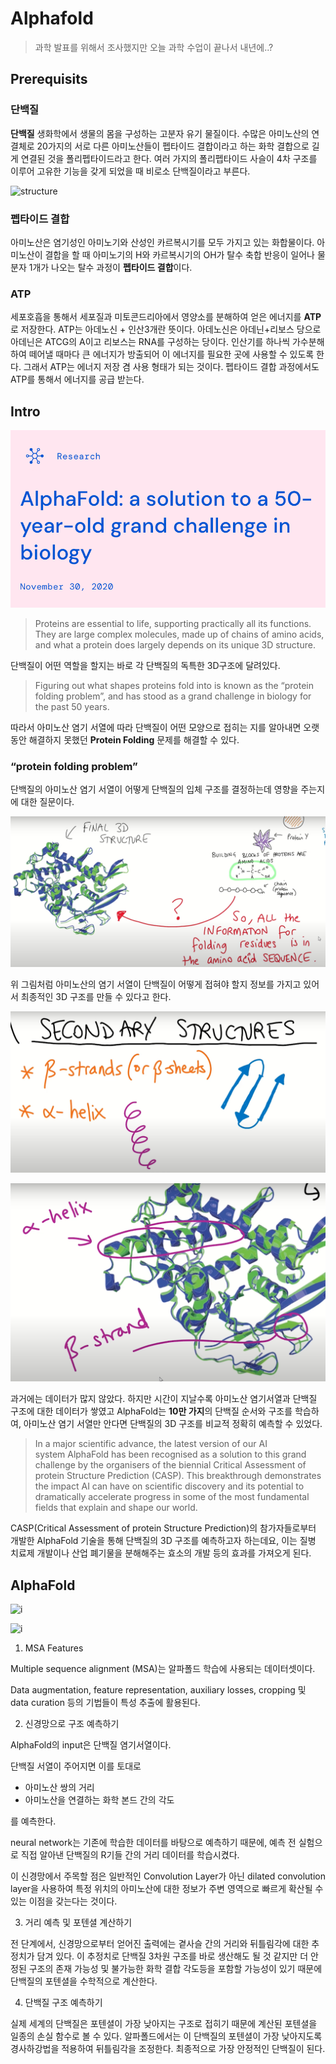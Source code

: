 # Alphafold

> 과학 발표를 위해서 조사했지만 오늘 과학 수업이 끝나서 내년에..?

## Prerequisits

### 단백질

<strong>단백질</strong> 생화학에서 생물의 몸을 구성하는 고분자 유기 물질이다. 수많은 아미노산의 연결체로 20가지의 서로 다른 아미노산들이 펩타이드 결합이라고 하는 화학 결합으로 길게 연결된 것을 폴리펩타이드라고 한다. 여러 가지의 폴리펩타이드 사슬이 4차 구조를 이루어 고유한 기능을 갖게 되었을 때 비로소 단백질이라고 부른다.

![structure](http://thescienceplus.com/news/data/20220212/p1065604444086143_988_thum.jpg)

### 펩타이드 결합

아미노산은 염기성인 아미노기와 산성인 카르복시기를 모두 가지고 있는 화합물이다. 아미노산이 결합을 할 때 아미노기의 H와 카르복시기의 OH가 탈수 축합 반응이 일어나 물 분자 1개가 나오는 탈수 과정이 <strong>펩타이드 결합</strong>이다.

### ATP

세포호흡을 통해서 세포질과 미토콘드리아에서 영양소를 분해하여 얻은 에너지를 <strong>ATP</strong>로 저장한다.
ATP는 아데노신 + 인산3개란 뜻이다. 아데노신은 아데닌+리보스 당으로 아데닌은 ATCG의 A이고 리보스는 RNA를 구성하는 당이다. 인산기를 하나씩 가수분해하여 떼어낼 때마다 큰 에너지가 방출되어 이 에너지를 필요한 곳에 사용할 수 있도록 한다. 그래서 ATP는 에너지 저장 겸 사용 형태가 되는 것이다. 펩타이드 결합 과정에서도 ATP를 통해서 에너지를 공급 받는다.

## Intro

![first](./docs/%EC%8A%A4%ED%81%AC%EB%A6%B0%EC%83%B7%202022-12-27%2008.40.19.png)

> Proteins are essential to life, supporting practically all its functions. They are large complex molecules, made up of chains of amino acids, and what a protein does largely depends on its unique 3D structure.

단백질이 어떤 역할을 할지는 바로 각 단백질의 독특한 3D구조에 달려있다.

> Figuring out what shapes proteins fold into is known as the “protein folding problem”, and has stood as a grand challenge in biology for the past 50 years.

따라서 아미노산 염기 서열에 따라 단백질이 어떤 모양으로 접히는 지를 알아내면 오랫동안 해결하지 못했던 <strong>Protein Folding</strong> 문제를 해결할 수 있다.

### “protein folding problem”

단백질의 아미노산 염기 서열이 어떻게 단백질의 입체 구조를 결정하는데 영향을 주는지에 대한 질문이다.

![img](./docs/%EC%8A%A4%ED%81%AC%EB%A6%B0%EC%83%B7%202022-12-27%2008.46.54.png)

위 그림처럼 아미노산의 염기 서열이 단백질이 어떻게 접혀야 할지 정보를 가지고 있어서 최종적인 3D 구조를 만들 수 있다고 한다.

![plot](./docs/%EC%8A%A4%ED%81%AC%EB%A6%B0%EC%83%B7%202022-12-27%2009.43.29.png)

![plot](./docs/%EC%8A%A4%ED%81%AC%EB%A6%B0%EC%83%B7%202022-12-27%2009.43.45.png)

과거에는 데이터가 많지 않았다. 하지만 시간이 지날수록 아미노산 염기서열과 단백질 구조에 대한 데이터가 쌓였고 AlphaFold는 <strong>10만 가지</strong>의 단백질 순서와 구조를 학습하여, 아미노산 염기 서열만 안다면 단백질의 3D 구조를 비교적 정확히 예측할 수 있었다.

> In a major scientific advance, the latest version of our AI system AlphaFold has been recognised as a solution to this grand challenge by the organisers of the biennial Critical Assessment of protein Structure Prediction (CASP). This breakthrough demonstrates the impact AI can have on scientific discovery and its potential to dramatically accelerate progress in some of the most fundamental fields that explain and shape our world.

CASP(Critical Assessment of protein Structure Prediction)의 참가자들로부터 개발한 AlphaFold 기술을 통해 단백질의 3D 구조를 예측하고자 하는데요, 이는 질병 치료제 개발이나 산업 폐기물을 분해해주는 효소의 개발 등의 효과를 가져오게 된다.

## AlphaFold

![i](https://s3.ap-northeast-2.amazonaws.com/img.stibee.com/52512_1644204396.png)

![i](https://miro.medium.com/max/1400/1*kdUYLcK-m5nwqdrBxY4L2A.webp)

1. MSA Features

Multiple sequence alignment (MSA)는 알파폴드 학습에 사용되는 데이터셋이다.

Data augmentation, feature representation, auxiliary losses, cropping 및 data curation 등의 기법들이 특성 추출에 활용된다.

2. 신경망으로 구조 예측하기

AlphaFold의 input은 단백질 염기서열이다.

단백질 서열이 주어지면 이를 토대로

-   아미노산 쌍의 거리
-   아미노산을 연결하는 화학 본드 간의 각도

를 예측한다.

neural network는 기존에 학습한 데이터를 바탕으로 예측하기 때문에, 예측 전 실험으로 직접 알아낸 단백질의 R기들 간의 거리 데이터를 학습시켰다.

이 신경망에서 주목할 점은 일반적인 Convolution Layer가 아닌 dilated convolution layer을 사용하여 특정 위치의 아미노산에 대한 정보가 주변 영역으로 빠르게 확산될 수 있는 이점을 갖는다는 것이다.

3. 거리 예측 및 포텐셜 계산하기

전 단계에서, 신경망으로부터 얻어진 출력에는 곁사슬 간의 거리와 뒤틀림각에 대한 추정치가 담겨 있다. 이 추정치로 단백질 3차원 구조를 바로 생산해도 될 것 같지만 더 안정된 구조의 존재 가능성 및 불가능한 화학 결합 각도등을 포함할 가능성이 있기 때문에 단백질의 포텐셜을 수학적으로 계산한다.

4. 단백질 구조 예측하기

실제 세계의 단백질은 포텐셜이 가장 낮아지는 구조로 접히기 때문에 계산된 포텐셜을 일종의 손실 함수로 볼 수 있다. 알파폴드에서는 이 단백질의 포텐셜이 가장 낮아지도록 경사하강법을 적용하여 뒤틀림각을 조정한다. 최종적으로 가장 안정적인 단백질이 된다.
